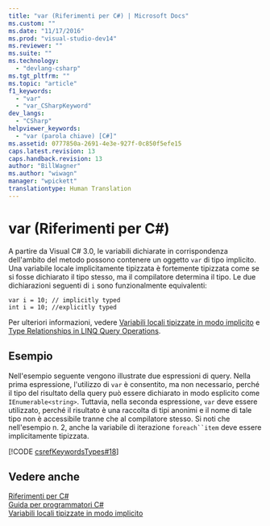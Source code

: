 ```yaml
---
title: "var (Riferimenti per C#) | Microsoft Docs"
ms.custom: ""
ms.date: "11/17/2016"
ms.prod: "visual-studio-dev14"
ms.reviewer: ""
ms.suite: ""
ms.technology: 
  - "devlang-csharp"
ms.tgt_pltfrm: ""
ms.topic: "article"
f1_keywords: 
  - "var"
  - "var_CSharpKeyword"
dev_langs: 
  - "CSharp"
helpviewer_keywords: 
  - "var (parola chiave) [C#]"
ms.assetid: 0777850a-2691-4e3e-927f-0c850f5efe15
caps.latest.revision: 13
caps.handback.revision: 13
author: "BillWagner"
ms.author: "wiwagn"
manager: "wpickett"
translationtype: Human Translation
---
```

# var (Riferimenti per C#)
A partire da Visual C\# 3.0, le variabili dichiarate in corrispondenza dell'ambito del metodo possono contenere un oggetto `var` di tipo implicito.  Una variabile locale implicitamente tipizzata è fortemente tipizzata come se si fosse dichiarato il tipo stesso, ma il compilatore determina il tipo.  Le due dichiarazioni seguenti di `i` sono funzionalmente equivalenti:  
  
```  
var i = 10; // implicitly typed  
int i = 10; //explicitly typed  
```  
  
 Per ulteriori informazioni, vedere [Variabili locali tipizzate in modo implicito](../../../csharp/programming-guide/classes-and-structs/implicitly-typed-local-variables.md) e [Type Relationships in LINQ Query Operations](../../../csharp/programming-guide/concepts/linq/type-relationships-in-linq-query-operations.md).  
  
## Esempio  
 Nell'esempio seguente vengono illustrate due espressioni di query.  Nella prima espressione, l'utilizzo di `var` è consentito, ma non necessario, perché il tipo del risultato della query può essere dichiarato in modo esplicito come `IEnumerable<string>`.  Tuttavia, nella seconda espressione, `var` deve essere utilizzato, perché il risultato è una raccolta di tipi anonimi e il nome di tale tipo non è accessibile tranne che al compilatore stesso.  Si noti che nell'esempio n. 2, anche la variabile di iterazione `foreach``item` deve essere implicitamente tipizzata.  
  
 [!CODE [csrefKeywordsTypes#18](../CodeSnippet/VS_Snippets_VBCSharp/csrefKeywordsTypes#18)]  
  
## Vedere anche  
 [Riferimenti per C\#](../../../csharp/language-reference/index.md)   
 [Guida per programmatori C\#](../../../csharp/programming-guide/index.md)   
 [Variabili locali tipizzate in modo implicito](../../../csharp/programming-guide/classes-and-structs/implicitly-typed-local-variables.md)